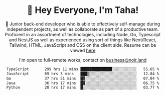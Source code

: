 <div align="center">

<h1 align="center">👋 Hey Everyone, I'm Taha! </h1>
  
<p>
  
 🎉 Junior back-end developer who is able to effectively self-manage during independent projects, as well as collaborate as part of a productive team. Proficient in an assortment of technologies, including Node, Go, Typescript and NestJS as well as experienced using sort of things like Next/React, Tailwind, HTML, JavaScript and CSS on the client side. Resume can be viewed [here](https://cdn.noir.land/resume)

</p>
   
<p align="center">

  I'm open to full-remote works, contact on [business@noir.land](mailto:business@noir.land) 
 
 </p>
   

  
<!--START_SECTION:waka-->

```txt
TypeScript       299 hrs 11 mins ██████████████░░░░░░░░░░░   55.65 %
JavaScript       69 hrs 3 mins   ███▒░░░░░░░░░░░░░░░░░░░░░   12.84 %
Go               37 hrs 51 mins  █▓░░░░░░░░░░░░░░░░░░░░░░░   07.04 %
Java             36 hrs 17 mins  █▓░░░░░░░░░░░░░░░░░░░░░░░   06.75 %
Python           20 hrs 17 mins  █░░░░░░░░░░░░░░░░░░░░░░░░   03.77 %
```

<!--END_SECTION:waka-->

